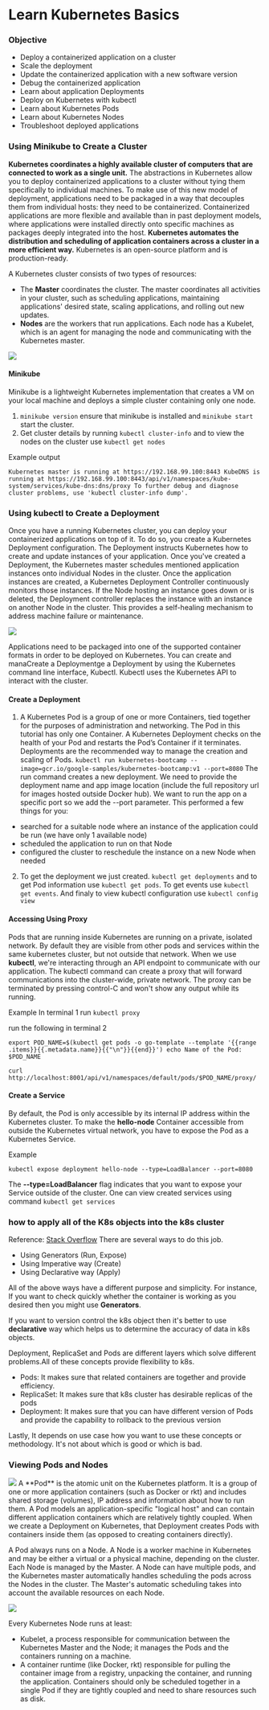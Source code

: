 # Learn Kubernetes Basics
### Objective
- Deploy a containerized application on a cluster
- Scale the deployment
- Update the containerized application with a new software version
- Debug the containerized application
- Learn about application Deployments
- Deploy on Kubernetes with kubectl
- Learn about Kubernetes Pods
- Learn about Kubernetes Nodes
- Troubleshoot deployed applications

### Using Minikube to Create a Cluster
**Kubernetes coordinates a highly available cluster of computers that are connected to work as a single unit.** The abstractions in Kubernetes allow you to deploy containerized applications to a cluster without tying them specifically to individual machines. To make use of this new model of deployment, applications need to be packaged in a way that decouples them from individual hosts: they need to be containerized. Containerized applications are more flexible and available than in past deployment models, where applications were installed directly onto specific machines as packages deeply integrated into the host. **Kubernetes automates the distribution and scheduling of application containers across a cluster in a more efficient way.** Kubernetes is an open-source platform and is production-ready.

A Kubernetes cluster consists of two types of resources:
- The **Master** coordinates the cluster. The master coordinates all activities in your cluster, such as scheduling applications, maintaining applications' desired state, scaling applications, and rolling out new updates.
- **Nodes** are the workers that run applications. Each node has a Kubelet, which is an agent for managing the node and communicating with the Kubernetes master.

<img src="https://d33wubrfki0l68.cloudfront.net/99d9808dcbf2880a996ed50d308a186b5900cec9/40b94/docs/tutorials/kubernetes-basics/public/images/module_01_cluster.svg">

#### Minikube
 Minikube is a lightweight Kubernetes implementation that creates a VM on your local machine and deploys a simple cluster containing only one node.

 1. ``minikube version`` ensure that minikube is installed and ``minikube start`` start the cluster.
 2. Get cluster details by running ``kubectl cluster-info`` and to view the nodes on the cluster use ``kubectl get nodes``

 Example output

 `Kubernetes master is running at https://192.168.99.100:8443
KubeDNS is running at https://192.168.99.100:8443/api/v1/namespaces/kube-system/services/kube-dns:dns/proxy
To further debug and diagnose cluster problems, use 'kubectl cluster-info dump'.
`

### Using kubectl to Create a Deployment
Once you have a running Kubernetes cluster, you can deploy your containerized applications on top of it. To do so, you create a Kubernetes Deployment configuration.  The Deployment instructs Kubernetes how to create and update instances of your application. Once you've created a Deployment, the Kubernetes master schedules mentioned application instances onto individual Nodes in the cluster. Once the application instances are created, a Kubernetes Deployment Controller continuously monitors those instances. If the Node hosting an instance goes down or is deleted, the Deployment controller replaces the instance with an instance on another Node in the cluster. This provides a self-healing mechanism to address machine failure or maintenance.

<img src="https://d33wubrfki0l68.cloudfront.net/152c845f25df8e69dd24dd7b0836a289747e258a/4a1d2/docs/tutorials/kubernetes-basics/public/images/module_02_first_app.svg">

Applications need to be packaged into one of the supported container formats in order to be deployed on Kubernetes. You can create and manaCreate a Deploymentge a Deployment by using the Kubernetes command line interface, Kubectl. Kubectl uses the Kubernetes API to interact with the cluster.
#### Create a Deployment
1. A Kubernetes Pod is a group of one or more Containers, tied together for the purposes of administration and networking. The Pod in this tutorial has only one Container. A Kubernetes Deployment checks on the health of your Pod and restarts the Pod’s Container if it terminates. Deployments are the recommended way to manage the creation and scaling of Pods.
``` kubectl run kubernetes-bootcamp --image=gcr.io/google-samples/kubernetes-bootcamp:v1 --port=8080 ```
  The run command creates a new deployment. We need to provide the deployment name and app image location (include the full repository url for images hosted outside Docker hub). We want to run the app on a specific port so we add the --port parameter. This performed a few things for you:
  - searched for a suitable node where an instance of the application could be run (we have only 1 available node)
  - scheduled the application to run on that Node
  - configured the cluster to reschedule the instance on a new Node when needed

2. To get the deployment we just created. ``kubectl get deployments`` and to get Pod information use ``kubectl get pods``. To get events use ``kubectl get events``. And finaly to view kubectl configuration use ``kubectl config view``

#### Accessing Using Proxy
Pods that are running inside Kubernetes are running on a private, isolated network. By default they are visible from other pods and services within the same kubernetes cluster, but not outside that network. When we use **kubectl**, we're interacting through an API endpoint to communicate with our application.
The kubectl command can create a proxy that will forward communications into the cluster-wide, private network. The proxy can be terminated by pressing control-C and won't show any output while its running.

Example
In terminal 1 run ``kubectl proxy``

run the following in terminal 2

``
export POD_NAME=$(kubectl get pods -o go-template --template '{{range .items}}{{.metadata.name}}{{"\n"}}{{end}}')
echo Name of the Pod: $POD_NAME
``

``
curl http://localhost:8001/api/v1/namespaces/default/pods/$POD_NAME/proxy/
``

#### Create a Service
By default, the Pod is only accessible by its internal IP address within the Kubernetes cluster. To make the **hello-node** Container accessible from outside the Kubernetes virtual network, you have to expose the Pod as a Kubernetes Service.

Example

``kubectl expose deployment hello-node --type=LoadBalancer --port=8080``

The **--type=LoadBalancer** flag indicates that you want to expose your Service outside of the cluster. One can view created services using command ``kubectl get services``

### how to apply all of the K8s objects into the k8s cluster
Reference: [Stack Overflow](https://stackoverflow.com/questions/48015637/kubernetes-kubectl-run-vs-create-and-apply)
There are several ways to do this job.
- Using Generators (Run, Expose)
- Using Imperative way (Create)
- Using Declarative way (Apply)

All of the above ways have a different purpose and simplicity. For instance, If you want to check quickly whether the container is working as you desired then you might use **Generators**.

If you want to version control the k8s object then it's better to use **declarative** way which helps us to determine the accuracy of data in k8s objects.

Deployment, ReplicaSet and Pods are different layers which solve different problems.All of these concepts provide flexibility to k8s.

- Pods: It makes sure that related containers are together and provide efficiency.
- ReplicaSet: It makes sure that k8s cluster has desirable replicas of the pods
- Deployment: It makes sure that you can have different version of Pods and provide the capability to rollback to the previous version

Lastly, It depends on use case how you want to use these concepts or methodology. It's not about which is good or which is bad.

### Viewing Pods and Nodes

<img src="https://d33wubrfki0l68.cloudfront.net/fe03f68d8ede9815184852ca2a4fd30325e5d15a/98064/docs/tutorials/kubernetes-basics/public/images/module_03_pods.svg">
A **Pod**  is the atomic unit on the Kubernetes platform. It is a group of one or more application containers (such as Docker or rkt) and includes shared storage (volumes), IP address and information about how to run them. A Pod models an application-specific "logical host" and can contain different application containers which are relatively tightly coupled. When we create a Deployment on Kubernetes, that Deployment creates Pods with containers inside them (as opposed to creating containers directly).

A Pod always runs on a Node. A Node is a worker machine in Kubernetes and may be either a virtual or a physical machine, depending on the cluster. Each Node is managed by the Master. A Node can have multiple pods, and the Kubernetes master automatically handles scheduling the pods across the Nodes in the cluster. The Master's automatic scheduling takes into account the available resources on each Node.

<img src="https://d33wubrfki0l68.cloudfront.net/5cb72d407cbe2755e581b6de757e0d81760d5b86/a9df9/docs/tutorials/kubernetes-basics/public/images/module_03_nodes.svg">

Every Kubernetes Node runs at least:

- Kubelet, a process responsible for communication between the Kubernetes Master and the Node; it manages the Pods and the containers running on a machine.
- A container runtime (like Docker, rkt) responsible for pulling the container image from a registry, unpacking the container, and running the application.
Containers should only be scheduled together in a single Pod if they are tightly coupled and need to share resources such as disk.
